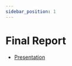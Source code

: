 ```yaml
---
sidebar_position: 1
---
```


# Final Report

- [Presentation](https://drive.google.com/file/d/1UeExo7C6uqsAOVpzFhdLC23rIg46G9a8/view?usp=sharing)